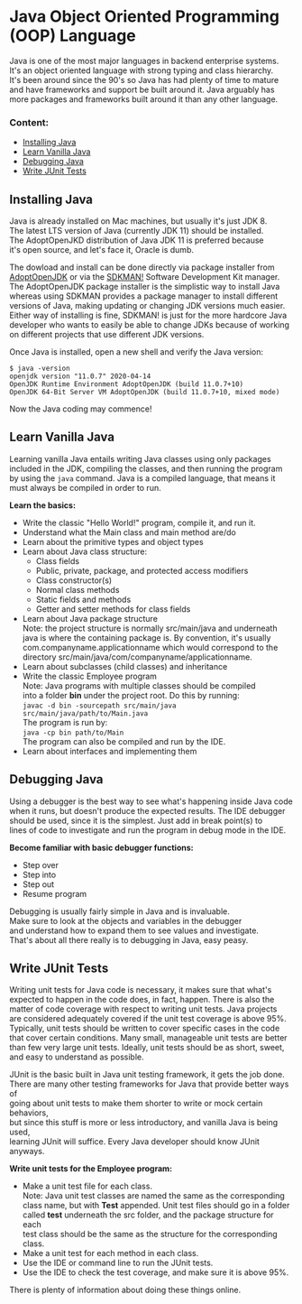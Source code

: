 # Java Object Oriented Programming (OOP) Language  
Java is one of the most major languages in backend enterprise systems.  
It's an object oriented language with strong typing and class hierarchy.  
It's been around since the 90's so Java has had plenty of time to mature  
and have frameworks and support be built around it. Java arguably has  
more packages and frameworks built around it than any other language.

### Content:
- [Installing Java](#installing-java)
- [Learn Vanilla Java](#learn-vanilla-java)
- [Debugging Java](#debugging-java)
- [Write JUnit Tests](#write-junit-tests)

## Installing Java
Java is already installed on Mac machines, but usually it's just JDK 8.  
The latest LTS version of Java (currently JDK 11) should be installed.  
The AdoptOpenJKD distribution of Java JDK 11 is preferred because  
it's open source, and let's face it, Oracle is dumb.

The dowload and install can be done directly via package installer from  
[AdoptOpenJDK](https://adoptopenjdk.net/) or via the [SDKMAN!](https://sdkman.io/install) Software Development Kit manager.  
The AdoptOpenJDK package installer is the simplistic way to install Java  
whereas using SDKMAN provides a package manager to install different  
versions of Java, making updating or changing JDK versions much easier.  
Either way of installing is fine, SDKMAN! is just for the more hardcore Java  
developer who wants to easily be able to change JDKs because of working  
on different projects that use different JDK versions.

Once Java is installed, open a new shell and verify the Java version:  
```
$ java -version
openjdk version "11.0.7" 2020-04-14
OpenJDK Runtime Environment AdoptOpenJDK (build 11.0.7+10)
OpenJDK 64-Bit Server VM AdoptOpenJDK (build 11.0.7+10, mixed mode)
```
Now the Java coding may commence!

## Learn Vanilla Java
Learning vanilla Java entails writing Java classes using only packages  
included in the JDK, compiling the classes, and then running the program  
by using the `java` command. Java is a compiled language, that means it  
must always be compiled in order to run.

**Learn the basics:**
- Write the classic "Hello World!" program, compile it, and run it.
- Understand what the Main class and main method are/do
- Learn about the primitive types and object types
- Learn about Java class structure:
  - Class fields
  - Public, private, package, and protected access modifiers
  - Class constructor(s)
  - Normal class methods
  - Static fields and methods
  - Getter and setter methods for class fields
- Learn about Java package structure  
  Note: the project structure is normally src/main/java and underneath  
  java is where the containing package is. By convention, it's usually  
  com.companyname.applicationname which would correspond to the  
  directory src/main/java/com/companyname/applicationname.
- Learn about subclasses (child classes) and inheritance
- Write the classic Employee program  
  Note: Java programs with multiple classes should be compiled  
  into a folder **bin** under the project root. Do this by running:  
  `javac -d bin -sourcepath src/main/java src/main/java/path/to/Main.java`  
  The program is run by:  
  `java -cp bin path/to/Main`  
  The program can also be compiled and run by the IDE.
- Learn about interfaces and implementing them

## Debugging Java
Using a debugger is the best way to see what's happening inside Java code  
when it runs, but doesn't produce the expected results. The IDE debugger  
should be used, since it is the simplest. Just add in break point(s) to  
lines of code to investigate and run the program in debug mode in the IDE.

**Become familiar with basic debugger functions:**
- Step over
- Step into
- Step out
- Resume program

Debugging is usually fairly simple in Java and is invaluable.  
Make sure to look at the objects and variables in the debugger  
and understand how to expand them to see values and investigate.  
That's about all there really is to debugging in Java, easy peasy.

## Write JUnit Tests
Writing unit tests for Java code is necessary, it makes sure that what's  
expected to happen in the code does, in fact, happen. There is also the  
matter of code coverage with respect to writing unit tests. Java projects  
are considered adequately covered if the unit test coverage is above 95%.  
Typically, unit tests should be written to cover specific cases in the code  
that cover certain conditions. Many small, manageable unit tests are better  
than few very large unit tests. Ideally, unit tests should be as short, sweet,  
and easy to understand as possible.

JUnit is the basic built in Java unit testing framework, it gets the job done.  
There are many other testing frameworks for Java that provide better ways of  
going about unit tests to make them shorter to write or mock certain behaviors,  
but since this stuff is more or less introductory, and vanilla Java is being used,  
learning JUnit will suffice. Every Java developer should know JUnit anyways.

**Write unit tests for the Employee program:**
- Make a unit test file for each class.  
  Note: Java unit test classes are named the same as the corresponding  
  class name, but with **Test** appended. Unit test files should go in a folder  
  called **test** underneath the src folder, and the package structure for each  
  test class should be the same as the structure for the corresponding class.
- Make a unit test for each method in each class.
- Use the IDE or command line to run the JUnit tests.
- Use the IDE to check the test coverage, and make sure it is above 95%.

There is plenty of information about doing these things online.

